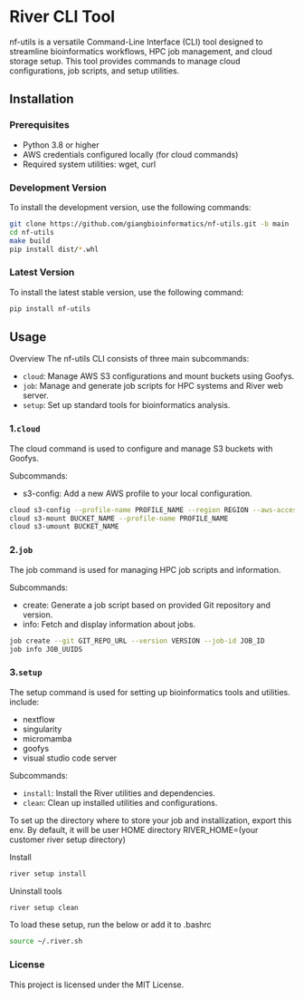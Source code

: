 # River CLI Tool

nf-utils is a versatile Command-Line Interface (CLI) tool designed to streamline bioinformatics workflows, HPC job management, and cloud storage setup. This tool provides commands to manage cloud configurations, job scripts, and setup utilities.

## Installation

### Prerequisites
- Python 3.8 or higher
- AWS credentials configured locally (for cloud commands)
- Required system utilities: wget, curl

### Development Version
To install the development version, use the following commands:
```bash
git clone https://github.com/giangbioinformatics/nf-utils.git -b main
cd nf-utils 
make build
pip install dist/*.whl
```

### Latest Version
To install the latest stable version, use the following command:

```bash
pip install nf-utils
```

## Usage
Overview
The nf-utils CLI consists of three main subcommands:

+ `cloud`: Manage AWS S3 configurations and mount buckets using Goofys.
+ `job`: Manage and generate job scripts for HPC systems and River web server.
+ `setup`: Set up standard tools for bioinformatics analysis.

### 1.`cloud`
The cloud command is used to configure and manage S3 buckets with Goofys.

Subcommands:
+ s3-config: Add a new AWS profile to your local configuration.
```bash
cloud s3-config --profile-name PROFILE_NAME --region REGION --aws-access-key-id AWS_ACCESS_KEY_ID --aws-secret-access-key AWS_SECRET_ACCESS_KEY
cloud s3-mount BUCKET_NAME --profile-name PROFILE_NAME
cloud s3-umount BUCKET_NAME
```

### 2.`job`
The job command is used for managing HPC job scripts and information.

Subcommands:
+ create: Generate a job script based on provided Git repository and version.
+ info: Fetch and display information about jobs.
```bash
job create --git GIT_REPO_URL --version VERSION --job-id JOB_ID
job info JOB_UUIDS
```

### 3.`setup`
The setup command is used for setting up bioinformatics tools and utilities.
include:
+ nextflow
+ singularity
+ micromamba
+ goofys
+ visual studio code server

Subcommands:
+ `install`: Install the River utilities and dependencies.
+ `clean`: Clean up installed utilities and configurations.


To set up the directory where to store your job and installization, export this env.
By default, it will be user HOME directory
RIVER_HOME=(your customer river setup directory)

Install
```bash
river setup install 
```

Uninstall tools
```bash
river setup clean 
```

To load these setup, run the below or add it to .bashrc 
```bash
source ~/.river.sh
```

### License
This project is licensed under the MIT License.
